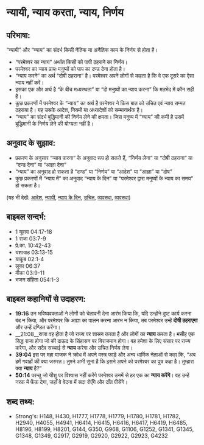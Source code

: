 # न्यायी, न्याय करता, न्याय, निर्णय #

## परिभाषा: ##

“न्यायी” और “न्याय” का संदर्भ किसी नैतिक या अनैतिक काम के निर्णय से होता है।

* “परमेश्वर का न्याय” अर्थात किसी को पापी ठहराने का निर्णय।
* परमेश्वर का न्याय प्रायः मनुष्यों को पाप का दण्ड देना होता है।
* “न्याय करने” का अर्थ “दोषी ठहराना” है। परमेश्वर अपने लोगों से कहता है कि वे एक दूसरे का ऐसा न्याय नहीं करें।
*  इसका एक और अर्थ है “के बीच मध्यस्थता” या “दो मनुष्यों का न्याय करना” कि मतभेद में कौन सही है।
* कुछ प्रकरणों में परमेश्वर के “न्याय” का अर्थ है परमेश्वर ने किस बात को उचित एवं न्याय सम्मत ठहराया है। यह उसके आदेश, नियमों या अध्यादेशों को सम्मानार्थक है।
* “न्याय” का संदर्भ बुद्धिमानी की निर्णय लेने की क्षमता। जिस मनुष्य में “न्याय” की कमी है उसमें बुद्धिमानी के निर्णय लेने की योग्यता नहीं है। 

## अनुवाद के सुझाव: ##

* प्रकरण के अनुसार “न्याय करना” के अनुवाद रूप हो सकते हैं, “निर्णय लेना” या “दोषी ठहराना” या “दण्ड देना” या “आज्ञा देना”
* “न्याय” का अनुवाद हो सकता है “दण्ड” या “निर्णय” या “आदेश” या “आज्ञा” या “दोष”
* कुछ प्रकरणों में “न्याय में” का अनुवाद “न्याय के दिन” या “परमेश्वर द्वारा मनुष्यों के न्याय का समय” हो सकता है।

(यह भी देखें: [आदेश](../decree.md), [न्यायी](../judgeposition.md), [न्याय के दिन](../judgmentday.md), [उचित](../justice.md), [व्यवस्था](../law.md), [व्यवस्था](../lawofmoses.md))

## बाइबल सन्दर्भ: ##

* 1 यूहन्ना 04:17-18
* 1 राजा 03:7-9
* प्रे.का. 10:42-43
* यशायाह 03:13-15
* याकूब 02:1-4
* लूका 06:37
* मीका 03:9-11
* भजन संहिता 054:1-3

## बाइबल कहानियों से उदाहरण: ##

* __19:16__ उन भविष्यवक्ताओं ने लोगों को चेतावनी देना आरंभ किया कि, यदि उन्होंने दुष्ट कार्य करना बंद न किया, और परमेश्वर कि आज्ञा का पालन करना आरंभ न किया, तब परमेश्वर उन्हें __दोषी ठहराएगा__ और उन्हें दण्डित करेंगा।
* __21:08__राजा वह होता है जो राज्य पर शासन करता है और लोगों का __न्याय__ करता है। मसीह एक सिद्ध राजा होगा जो की दाऊद के सिंहासन पर विराजमान होगा। वह हमेशा के लिए संसार पर राज्य करेगा, और सदैव सच्चाई से __न्याय__ करेगा और उचित निर्णय लेगा।
* __39:04__ इस पर महा याजक ने क्रोध में अपने वस्त्र फाड़े और अन्य धार्मिक नेताओं से कहा कि, “अब हमें गवाहों की क्या जरुरत। तुमने अभी सुना है कि इसने अपने को परमेश्वर का पुत्र कहा है। तुम्हारा क्या __न्याय__ है?”
* __50:14__ परन्तु जो यीशु पर विश्वास नहीं करेंगे परमेश्वर उनमें से हर एक का __न्याय करेंगे__। वह उन्हें नरक में फेंक देगा, जहाँ वे वेदना में सदा रोएँगे और दाँत पीसेंगे।

## शब्द तथ्य: ##

* Strong's: H148, H430, H1777, H1778, H1779, H1780, H1781, H1782, H2940, H4055, H4941, H6414, H6415, H6416, H6417, H6419, H6485, H8196, H8199, H8201, G144, G350, G968, G1106, G1252, G1341, G1345, G1348, G1349, G2917, G2919, G2920, G2922, G2923, G4232
